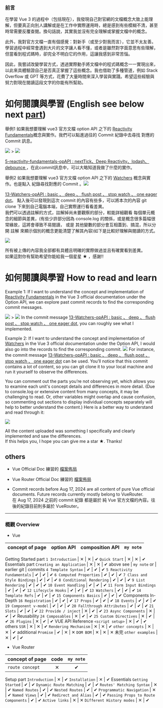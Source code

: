 ### 前言
在學習 Vue 3 的過程中（包括現在），我發現自己對官網的文檔概念大致上能理解，但要真正向別人講解或是在工作中實際運用時，總是感到有些模糊不清，甚至時常需要反覆查閱。換句話說，其實我並沒有完全理解或掌握文檔中的概念。

此外，我對官方文檔一直有個感覺：對新手（或至少對我而言），它並不太友善。學習過程中經常會遇到大片的文字讓人看不懂，或者是雖然對字面意思有些理解，但當看到程式碼時，卻完全不明白它的作用，這讓我感到非常苦惱。

因此，我嘗試改變學習方式，透過實際動手將文檔中的程式碼概念一一實現出來，以此來具體驗證自己是否真正掌握了這些概念。我也借助了多種管道，例如 Stack Overflow 或 GPT 等方式，花費了大量時間來深入學習與實踐。希望這些經驗與努力對現在閱讀這段文字的你能有所幫助。

# 如何閱讀與學習 (English see below next [part](https://github.com/leo41271/Vue-EcoSystem-Doc-Learn?tab=readme-ov-file#%E5%A6%82%E4%BD%95%E9%96%B1%E8%AE%80%E8%88%87%E5%AD%B8%E7%BF%92-how-to-read-and-learn))
舉例1 如果我想要理解 vue3 官方文檔 option API 之下的 [Reactivity Fundamentals](https://vuejs.org/guide/essentials/reactivity-fundamentals.html)概念與實作。我們可以點進過往的 Commit 紀錄中去尋找 對應的 Commit 訊息。

![](./Vue3-Official-Doc-Learn/screenshots/readmeGitCommit.png) >
![](./Vue3-Official-Doc-Learn/screenshots/readmeGitCommit2.png)

[5-reactivity-fundamentals-opAPI : nextTick、Deep Reactivity、lodash、debounce
](https://github.com/leo41271/Vue-EcoSystem-Doc-Learn/commit/0642b3a91dbf522a152333d50b59ec999ae5d334)，在此commit訊息中，可以大略知道我做了什麼的實作。

舉例2 如果我想要理解 vue3 官方文檔 option API 之下的 [Watchers](https://vuejs.org/guide/essentials/watchers.html) 概念與實作。也是點入 紀錄尋找對應的 Commit
。![](./Vue3-Official-Doc-Learn/screenshots/readmeGitCommit3.png)

[13-Watchers-opAPI : basic 、 deep 、 flush post 、 stop watch 、 one eager dot](https://github.com/leo41271/Vue-EcoSystem-Doc-Learn/commit/74cec6fda03ff06de5f941a0c9d0dacd6f8683dc)。
點入後可以發現到這次 commit 的內容有些多，可以將本次的內容 git clone 下來到自己電腦本端，自己實際運行看看差異。  
我們可以透過註解的方式，註解掉尚未要觀察的部分，較能詳細觀看 每個單元概念的細節與差異，(有些少許部分因為 console.log 的關係，或是概念很多篇幅很常緣故，這將會導致不易閱讀， 或是 其他變數的部分會互相蓋到、搞混，所以分開 註解 來顯示個別的概念更能清楚了解其內容)如下是比較好理解與閱讀的方式。

![](./Vue3-Official-Doc-Learn/screenshots/readmeGitCommit4.png)

所有被上傳的內容我全部都有具體且明確的實際做過並且有確實看到差異。  
如果這對你有幫助希望你能給我一個星星 ★ ，感謝!!

# 如何閱讀與學習 How to read and learn
Example 1: If I want to understand the concept and implementation of [Reactivity Fundamentals](https://vuejs.org/guide/essentials/reactivity-fundamentals.html) in the Vue 3 official documentation under the Option API, we can explore past commit records to find the corresponding commit messages.

![](./Vue3-Official-Doc-Learn/screenshots/readmeGitCommit.png) >
![](./Vue3-Official-Doc-Learn/screenshots/readmeGitCommit2.png)
In the commit message [13-Watchers-opAPI : basic 、 deep 、 flush post 、 stop watch 、 one eager dot](https://github.com/leo41271/Vue-EcoSystem-Doc-Learn/commit/74cec6fda03ff06de5f941a0c9d0dacd6f8683dc), you can roughly see what I implemented.

Example 2: If I want to understand the concept and implementation of [Watchers](https://vuejs.org/guide/essentials/watchers.html) in the Vue 3 official documentation under the Option API, I would also go into the records to find the corresponding commit.
![](./Vue3-Official-Doc-Learn/screenshots/readmeGitCommit3.png)
For instance, the commit message [13-Watchers-opAPI : basic 、 deep 、 flush post 、 stop watch 、 one eager dot](https://github.com/leo41271/Vue-EcoSystem-Doc-Learn/commit/74cec6fda03ff06de5f941a0c9d0dacd6f8683dc) can be used. You’ll notice that this commit contains a lot of content, so you can git clone it to your local machine and run it yourself to observe the differences.

You can comment out the parts you’re not observing yet, which allows you to examine each unit's concept details and differences in more detail. (Due to console.log or extensive content from many concepts, it may be challenging to read. Or, other variables might overlap and cause confusion, so commenting out sections to display individual concepts separately will help to better understand the content.) Here is a better way to understand and read through it:

![](./Vue3-Official-Doc-Learn/screenshots/readmeGitCommit4.png)

All the content uploaded was something I specifically and clearly implemented and saw the differences.  
If this helps you, I hope you can give me a star ★. Thanks!

## others
+ Vue Official Doc 練習的 [檔案佈局](https://github.com/leo41271/Vue3-Official-Doc-Learn/blob/master/Vue3-Official-Doc-Learn/README.md#vue-official-doc-實作練習檔案布局)  
+ Vue Router Official Doc 練習的 [檔案佈局](https://github.com/leo41271/Vue3-Official-Doc-Learn/blob/master/Vue3-Route-Doc-Learn/README.md#vue-router-official-doc-實作練習檔案布局)

+ Commit records before Aug 17, 2024 are all content of pure Vue official documents. Future records currently mostly belong to VueRouter.  
在 Aug 17, 2024 之前的 commit 紀錄 都是屬於 純 Vue 官方文檔的內容。往後的紀錄目前則多屬於 VueRouter。
---
### 概觀  Overview
+ Vue

concept of page | option API | composition API | `my note`
--- | --- | --- | ---
Getting Started part
`1 Introduction` | &#10005; | &#10005; | &#10004; 
`Quick Start` | &#10005; | &#10005; | &#10004;
Essentials part
`Creating an Application` | &#10005; | &#10005; | &#10004;
above see | `my note` or | earlier git | commits 
`4 Template Syntax` | &#10004; | &#10004; | &#10004;
`5 Reactivity Fundamentals` | &#10004; | &#10004; | &#10004;
`6 Computed Properties` | &#10004; | &#10004; | &#10004;
`7 Class and Style Bindings` | &#10004; | &#10004; | &#10004;
`8 Conditional Rendering` | &#10004; | &#10004; | &#10004;
`9 List Rendering` | &#10004; | &#10004; | &#10004;
`10 Event Handling` | &#10004; | &#10004; | &#10004;
`11 Form Input Bindings` | &#10004; | &#10004; | &#10004;
`12 Lifecycle Hooks` | &#10004; | &#10004; | &#10004;
`13 Watchers` | &#10004; | &#10004; | &#10004;
`14 Template Refs` | &#10004; | &#10004; | &#10004;
`15 Components Basics` | &#10004; | &#10004; | &#10004;
Components In-Depth
`16 Registration` | &#10004; | &#10004; | &#10004;
`17 Props` | &#10004; | &#10004; | &#10004;
`18 Events` | &#10004; | &#10004; | &#10004;
`19 Component v-model` | &#10004; | &#10004; | &#10004;
`20 Fallthrough Attributes` | &#10004; | &#10004; | &#10004;
`21 Slots` | &#10004; | &#10004; | &#10004;
`22 Provide / inject` | &#10005; | &#10004; | &#10004;
`23 Async Components` | &#10005; | &#10004; | &#10004;
Reusability
`24 Composables` | &#10005; | &#10004; | &#10004;
`25 Custom Directives` | &#10005; | &#10004; | &#10004;
`26 Plugins` | &#10005; | &#10004; | &#10004;
VUE API Reference
`<script setup>` | &#10005; | &#10004; | &#10004;
others
`SSR` | &#10005; | &#10005; | &#10004;
`Rendering Mechanism` | &#10005; | &#10005; | &#10004;
`other concepts` | &#10005; | &#10005; | &#10004;
additional
`Promise` | &#10004; | &#10005; | &#10005;
`DOM BOM` | &#10005; | &#10005; | &#10005; 未完
`other examples` | &#10005; | &#10004; | &#10004;

+ Vue Router

concept of page | code | `my note`
--- | :---: | :---:
`route concept` | &#10005; | &#10004;
Setup part
`Introduction` | &#10005; | &#10004;
`Installation` | &#10005; | &#10004;
Essentials
`Getting Started` | &#10004; | &#10004;
`Dynamic Route Matching` | &#10004; | &#10004;
`Routes' Matching Syntax` | &#10005; | &#10004;
`Named Routes` | &#10004; | &#10004;
`Nested Routes` | &#10004; | &#10004;
`Programmatic Navigation` | &#10005; | &#10004;
`Named Views` | &#10004; | &#10004;
`Redirect and Alias` | &#10004; | &#10004;
`Passing Props to Route Components` | &#10004; | &#10004;
`Active links` | &#10005; | &#10005;
`Different History modes` | &#10005; | &#10004;